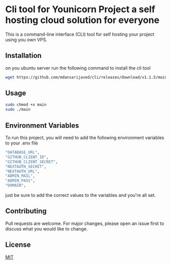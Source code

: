 # Cli tool for Younicorn Project a self hosting cloud solution for everyone

This is a command-line interface (CLI) tool for self hosting your project using you own VPS.


## Installation
on you ubuntu server run the following command to install the cli tool

```bash
wget https://github.com/mdansarijaved/cli/releases/download/v1.1.5/main
```

## Usage

```bash
sudo chmod +x main
sudo ./main
```

## Environment Variables

To run this project, you will need to add the following environment variables to your .env file

```bash
"DATABASE_URL",
"GITHUB_CLIENT_ID",
"GITHUB_CLIENT_SECRET",
"NEXTAUTH_SECRET",
"NEXTAUTH_URL",
"ADMIN_MAIL",
"ADMIN_PASS",
"DOMAIN",
```
just be sure to add the correct values to the variables and you're all set.



## Contributing
Pull requests are welcome. For major changes, please open an issue first to discuss what you would like to change.

## License
[MIT](LICENSE.md)

```
